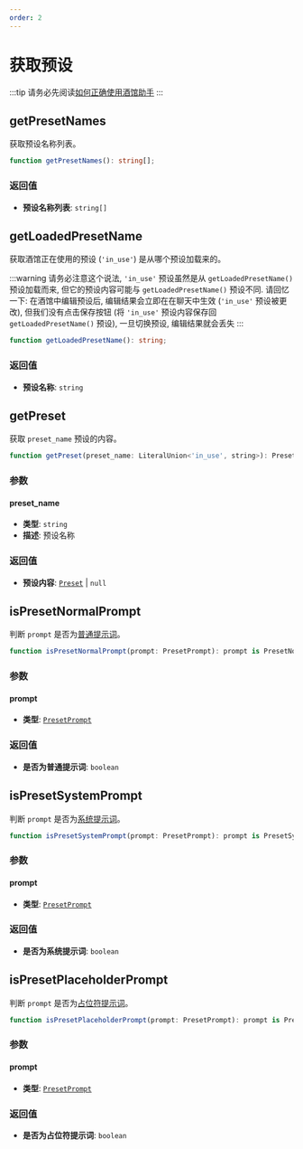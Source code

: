 ```yaml
---
order: 2
---
```


# 获取预设

:::tip
请务必先阅读[如何正确使用酒馆助手](/guide/基本用法/如何正确使用酒馆助手.md)
:::

<CustomTOC />

## getPresetNames

获取预设名称列表。

```typescript
function getPresetNames(): string[];
```

### 返回值

- **预设名称列表**: `string[]`

## getLoadedPresetName

获取酒馆正在使用的预设 (`'in_use'`) 是从哪个预设加载来的。

:::warning
请务必注意这个说法, `'in_use'` 预设虽然是从 `getLoadedPresetName()` 预设加载而来, 但它的预设内容可能与 `getLoadedPresetName()` 预设不同.
请回忆一下: 在酒馆中编辑预设后, 编辑结果会立即在在聊天中生效 (`'in_use'` 预设被更改),
但我们没有点击保存按钮 (将 `'in_use'` 预设内容保存回 `getLoadedPresetName()` 预设), 一旦切换预设, 编辑结果就会丢失
:::

```typescript
function getLoadedPresetName(): string;
```

### 返回值

- **预设名称**: `string`

## getPreset

获取 `preset_name` 预设的内容。

```typescript
function getPreset(preset_name: LiteralUnion<'in_use', string>): Preset | null;
```

### 参数

#### preset_name

- **类型**: `string`
- **描述**: 预设名称

### 返回值

- **预设内容**: [`Preset`](./创建预设.md#createpreset) | `null`

## isPresetNormalPrompt

判断 `prompt` 是否为[普通提示词](./创建预设.md#createpreset)。

```typescript
function isPresetNormalPrompt(prompt: PresetPrompt): prompt is PresetNormalPrompt;
```

### 参数

#### prompt

- **类型**: [`PresetPrompt`](./创建预设.md#createpreset)

### 返回值

- **是否为普通提示词**: `boolean`

## isPresetSystemPrompt

判断 `prompt` 是否为[系统提示词](./创建预设.md#createpreset)。

```typescript
function isPresetSystemPrompt(prompt: PresetPrompt): prompt is PresetSystemPrompt;
```

### 参数

#### prompt

- **类型**: [`PresetPrompt`](./创建预设.md#createpreset)

### 返回值

- **是否为系统提示词**: `boolean`

## isPresetPlaceholderPrompt

判断 `prompt` 是否为[占位符提示词](./创建预设.md#createpreset)。

```typescript
function isPresetPlaceholderPrompt(prompt: PresetPrompt): prompt is PresetPlaceholderPrompt;
```

### 参数

#### prompt

- **类型**: [`PresetPrompt`](./创建预设.md#createpreset)

### 返回值

- **是否为占位符提示词**: `boolean`